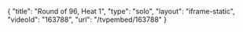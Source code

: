{
    "title": "Round of 96, Heat 1",
    "type": "solo",
    "layout": "iframe-static",
    "videoId": "163788",
    "url": "\/tvpembed\/163788"
}